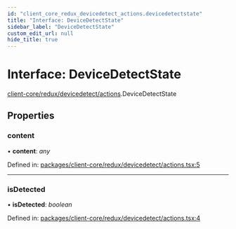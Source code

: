 ```yaml
---
id: "client_core_redux_devicedetect_actions.devicedetectstate"
title: "Interface: DeviceDetectState"
sidebar_label: "DeviceDetectState"
custom_edit_url: null
hide_title: true
---
```


# Interface: DeviceDetectState

[client-core/redux/devicedetect/actions](../modules/client_core_redux_devicedetect_actions.md).DeviceDetectState

## Properties

### content

• **content**: *any*

Defined in: [packages/client-core/redux/devicedetect/actions.tsx:5](https://github.com/xr3ngine/xr3ngine/blob/5a0f83ed8/packages/client-core/redux/devicedetect/actions.tsx#L5)

___

### isDetected

• **isDetected**: *boolean*

Defined in: [packages/client-core/redux/devicedetect/actions.tsx:4](https://github.com/xr3ngine/xr3ngine/blob/5a0f83ed8/packages/client-core/redux/devicedetect/actions.tsx#L4)
